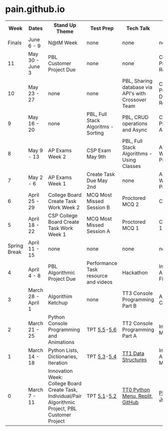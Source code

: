 # pain.github.io
<table>
   <tr>
    <th>Week</th>
    <th>Dates</th>
    <th>Stand Up Theme</th>
    <th>Test Prep</th>
    <th>Tech Talk</th>
    <th>Canvas</th>
   </tr>
   
   <tr>
    <td>Finals</td>
    <td>June 6 - 9</td>
    <td>N@tM Week</td>
    <td>none</td>
    <td>none</td>
    <td>none</td>
   </tr>
   
   <tr>
    <td>11</td>
    <td>May 30 - June 3</td>
    <td>PBL Customer Project Due</td>
    <td>none</td>
    <td>none</td>
    <td>Customer Project Final Review</td>
   </tr>
   
   <tr>
    <td>10</td>
    <td>May 23 - 27</td>
    <td>none</td>
    <td>none</td>
    <td>PBL, Sharing database via API's with Crossover Team</td>
    <td>Customer Project Deployment Review</td>
   </tr>
   
   <tr>
    <td>9</td>
    <td>May 16 - 20</td>
    <td>none</td>
    <td>PBL, Full Stack Algoritms - Sorting</td>
    <td>PBL, CRUD operations and Async</td>
    <td>Customer Project Feature Acceptance</td>
   </tr>
   
   <tr>
    <td>8</td>
    <td>May 9 - 13</td>
    <td>AP Exams Week 2</td>
    <td>CSP Exam May 9th</td>
    <td>PBL, Full Stack Algorithms - Using Classes</td>
    <td>AP Study Week/Customer Project Coding</td>
   </tr>
   
   <tr>
    <td>7</td>
    <td>May 2 - 6</td>
    <td>AP Exams Week 1</td>
    <td>Create Task Due May 2nd</td>
    <td>none</td>
    <td>AP Study Week/Customer Project Coding</td>
   </tr>
   
   <tr>
    <td>6</td>
    <td>April 25 - 29</td>
    <td>College Board Create Task Work Week 2</td>
    <td>MCQ Most Missed Session B</td>
    <td>Proctored MCQ 2</td>
    <td>CB Live review</td>
   </tr>
   
   <tr>
    <td>5</td>
    <td>April 18 - 22</td>
    <td>CSP College Board Create Task Work Week 1</td>
    <td>MCQ Most Missed Session A</td>
    <td>Proctored MCQ 1</td>
    <td>CB Video Take 1 Review</td>
   </tr>
   
   <tr>
    <td>Spring Break</td>
    <td>April 11 - 15</td>
    <td>none</td>
    <td>none</td>
    <td>none</td>
    <td>none</td>
   </tr>
   
   <tr>
    <td>4</td>
    <td>April 4 - 8</td>
    <td>PBL Algorithmic Project Due</td>
    <td>Performance Task resource and videos</td>
    <td>Hackathon</td>
    <td>Individual Algorithmic Final</td>
   </tr>
   
   <tr>
    <td>3</td>
    <td>March 28 - April 1</td>
    <td>Algorithim Ketchup</td>
    <td>none</td>
    <td>TT3 Console Programming Part B</td>
    <td>Algorithmic Cross Over</td>
   </tr>

   <tr>
    <td>2</td>
    <td>March 21 - 25</td>
    <td>Python Console Programming and Animations</td>
    <td>TPT <a href="https://github.com/nighthawkcoders/nighthawk_csp/wiki/Tri-3-TPT-2.0-Legal-and-Ethical-Concerns-5.5">5.5</a>-<a href="https://github.com/nighthawkcoders/nighthawk_csp/wiki/Tri-3-TPT-2.0-Safe-Computing-5.6">5.6</a></td>
    <td>TT2 Console Programming Part A</td>
    <td>Individual 3 Mini Labs</td>
   </tr>
   
   <tr>
    <td>1</td>
    <td>March 14 - 18</td>
    <td>Python Lists, Dictionaries, Iteration</td>
    <td>TPT <a href="https://github.com/nighthawkcoders/nighthawk_csp/wiki/Tri-3-TPT-1.0-Computing-Bias-5.3">5.3</a>-<a href="https://github.com/nighthawkcoders/nighthawk_csp/wiki/Tri-3-TPT-1.1-Crowdsourcing--5.4">5.4</a></td>    
    <td><a href="https://github.com/nighthawkcoders/nighthawk_csp/wiki/Tri-3-TT1---Data-Structures">TT1 Data Structures</a></td>
    <td>Individual Algorithmic Menu</td>
   </tr>
   
   <tr>
    <td>0</td>
    <td>March 7 - 11</td>
    <td>Innovation Week: College Board Create Task, Individual/Pair Algorithmic Project, PBL Customer Project</td>
    <td>TPT <a href="https://github.com/nighthawkcoders/nighthawk_csp/wiki/Tri-3-TPT-0.1-related-to-Beneficial-and-Harmful-Effects-of-Computing-Big-Idea-5.1">5.1</a>-<a href="https://github.com/nighthawkcoders/nighthawk_csp/wiki/Tri-3-TPT-0.2-related-to-Digital-Divide-Big-Idea-5.2">5.2</a></td>
    <td><a href="https://github.com/nighthawkcoders/nighthawk_csp/wiki/Tri-3---TT0---Python-Menu,-Replit,-Github">TT0 Python Menu, Replit, GitHub</a></td>
    <td><a href="https://poway.instructure.com/courses/112335/assignments/2043640">Plans, Team, Jobs</a></td>
   </tr>
</table>
